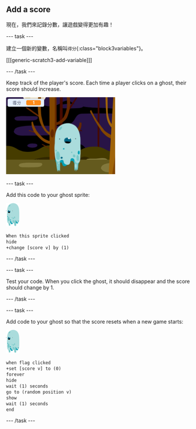 ## Add a score

現在，我們來記錄分數，讓遊戲變得更加有趣！

\--- task \---

建立一個新的變數，名稱叫`得分`{:class="block3variables"}。

[[[generic-scratch3-add-variable]]]

\--- /task \---

Keep track of the player's score. Each time a player clicks on a ghost, their score should increase.

![增加中的分數](images/ghost-score-test.png)

\--- task \---

Add this code to your ghost sprite:

![幽靈角色](images/ghost-sprite.png)

```blocks3
When this sprite clicked
hide
+change [score v] by (1)
```

\--- /task \---

\--- task \---

Test your code. When you click the ghost, it should disappear and the score should change by 1.

\--- /task \---

\--- task \---

Add code to your ghost so that the score resets when a new game starts:

![幽靈角色](images/ghost-sprite.png)

```blocks3
when flag clicked
+set [score v] to (0)
forever
hide
wait (1) seconds
go to (random position v)
show
wait (1) seconds
end
```

\--- /task \---